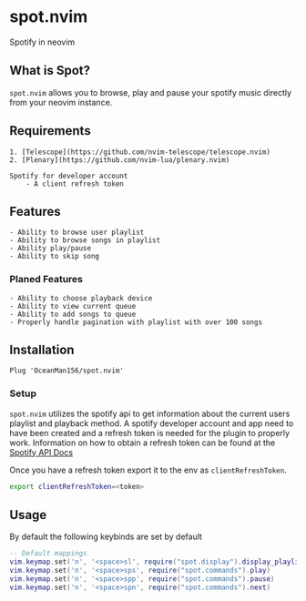 # spot.nvim

Spotify in neovim

## What is Spot?

`spot.nvim` allows you to browse, play and pause your spotify music
directly from your neovim instance.

## Requirements

    1. [Telescope](https://github.com/nvim-telescope/telescope.nvim)
    2. [Plenary](https://github.com/nvim-lua/plenary.nvim)

    Spotify for developer account
        - A client refresh token

## Features

    - Ability to browse user playlist
    - Ability to browse songs in playlist
    - Ability play/pause
    - Ability to skip song

### Planed Features

    - Ability to choose playback device
    - Ability to view current queue
    - Ability to add songs to queue
    - Properly handle pagination with playlist with over 100 songs

## Installation

```vim
Plug 'OceanMan156/spot.nvim'
```

### Setup

`spot.nvim` utilizes the spotify api to get information about the
current users playlist and playback method. A spotify developer account
and app need to have been created and a refresh token is needed for the 
plugin to properly work. Information on how to obtain a refresh token 
can be found at the [Spotify API Docs](https://developer.spotify.com/documentation/web-api)

Once you have a refresh token export it to the env as `clientRefreshToken`.


```bash
export clientRefreshToken=<token>
```

## Usage

By default the following keybinds are set by default

```lua
-- Default mappings
vim.keymap.set('n', '<space>sl', require("spot.display").display_playlist)
vim.keymap.set('n', '<space>sps', require("spot.commands").play)
vim.keymap.set('n', '<space>spp', require("spot.commands").pause)
vim.keymap.set('n', '<space>spn', require("spot.commands").next)
```
